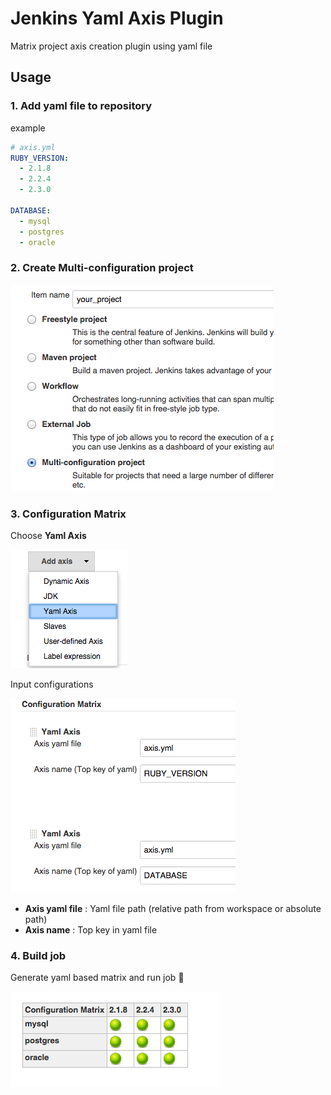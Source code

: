# Jenkins Yaml Axis Plugin
Matrix project axis creation plugin using yaml file

## Usage
### 1. Add yaml file to repository
example

```yaml
# axis.yml
RUBY_VERSION:
  - 2.1.8
  - 2.2.4
  - 2.3.0

DATABASE:
  - mysql
  - postgres
  - oracle
```

### 2. Create Multi-configuration project
![matrix](doc/new_job.png)

### 3. Configuration Matrix
Choose **Yaml Axis**

![Add axis](doc/add_axis.png)

Input configurations

![config](doc/config.png)

* **Axis yaml file** : Yaml file path (relative path from workspace or absolute path)
* **Axis name** : Top key in yaml file

### 4. Build job
Generate yaml based matrix and run job :muscle:

![matrix](doc/matrix.png)
